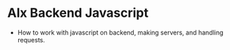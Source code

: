 # Alx Backend Javascript
- How to work with javascript on backend, making servers, and handling requests.
